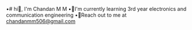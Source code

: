 •# hi👋, I'm Chandan M M
•🌱I'm currently learning 3rd year
   electronics and communication engineering
•📲Reach out to me at
  chandanmm506@gmail.com
